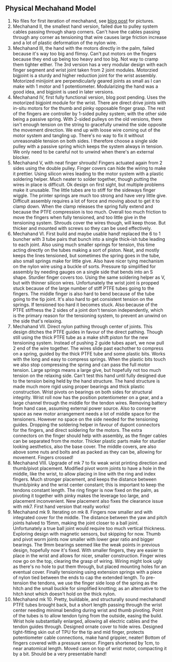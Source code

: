 Physical Mechahand Model
------------------------

1. No files for first iteration of mechahand, see [blog post](http://calin.mocanu.info/2019/06/11/mechahand-assemble.html) for pictures.
2. Mechahand II, the smallest hand version, failed due to pulley system cables passing through sharp corners. Can't have the cables passing through any corner as tensioning that wire causes large friction increase and a lot of plastic deformation of the nylon wire.
3. Mechahand III, the hand with the motors directly in the palm, failed because it's way too big and flimsy. Can't put motors on the fingers because they end up being too heavy and too big. Not way to cramp them tighter either. The 3rd version has a very modular design with each finger segment and wrist joint taken from 2 joint modules. Motorzied bigjoint is a sturdy and higher reduction joint for the wrist assembly. Motorized minijoint are perpendicularly geared joints as small as I can make with 1 motor and 1 potentiometer. Modularizing the hand was a good idea, and bigjoint is used in later versions.
4. Mechahand IV, first fully functional version, blog post pending. Uses the motorized bigjoint module for the wrist. There are direct drive joints with in-situ motors for the thumb and pinky opposable finger grasp. The rest of the fingers are controller by 1-sided pulley system; with the other side being a passive spring. With 2-sided pulleys on the old versions, there isn't enough tension on the string to gracefully unwind the side opposite the movement direction. We end up with loose wire coming out of the motor system and tangling up. There's no way to fix it without unreasonable tension on both sides. I therefore choose a single side pulley with a passive spring which keeps the system always in tension. We only need to be careful not to unwind when there's an external blocker.
5. Mechahand V, with neat finger shrouds! Fingers actuated again from 2 sides using the double pulley. Finger covers can hide the wiring to make it prettier. Using silicon wires leading to the motor system with a plastic soldering helper. Much neater to solder together, though putting the wires in place is difficult. Ok design on first sight, but multiple problems make it unusable. The little tubes are to stiff for the sideways finger wiggle. The printer springs are much too strong and have very little give. Difficult assembly requires a lot of force and moving about to get it to clamp down. When the clamp releases the spring fully extend and because the PTFE compression is too much. Overall too much friction to move the fingers when fully tensioned, and too little give in the tensioning system. Shrouds cover the wires though, will keep those. But thicker and mounted with screws so they can be used effectively.
6. Mechahand VI. First build and maybe usable hand! replaced the 6 to 1 buncher with 3 tube pairs that bunch into a single thick-ish tube leading to each joint. Also using much smaller springs for tension, this time acting directly on the tubes making a sort of piston. Neat, and mostly keeps the lines tensioned, but sometimes the spring goes in the tube, also small springs make for little give. Also have nicer tying mechanism on the nylon wire using a buckle of sorts. Pressure tip simplified for assembly by needing gauges on a single side that bends into an S shape. Sturdier finger covers too. Using the same soldering helper as V, but with thinner silicon wires. Unfortunately the wrist joint is propped stuck because of the large number of stiff PTFE tubes going to the fingers. The middle finger is also hard to bend because of the tube going to the tip joint. It's also hard to get consistent tension on the springs. If tensioned too hard it becomes stuck. Also because of the PTFE stiffness the 2 sides of a joint don't tension independently, which is the primary reason for the tensioning system, to prevent an unwind on the side that's relaxing.
7. Mechahand VII. Direct nylon pathing through center of joints. This design ditches the PTFE guides in favour of the direct pathing. Though still using the thick PTFE tube as a make shift piston for the new tensioning system. Instead of pushing 2 guide tubes apart, we now pull 2 end of the wire together. The wires slide past eachother to compress on a spring, guided by the thick PTFE tube and some plastic bits. Works with the long and easy to compress springs. When the plastic bits touch we also stop compressing the spring and can pass the full motor tension. Large springs means a large give, but hopefully not too much tension on the relaxing side. Can't test this hand until fully designed due to the tension being held by the hand structure. The hand structure is made much more rigid using proper bearings and thick plastic construction. Wrist pivots on bearings on both sides for structural integrity. Wrist roll now has the position potentiometer on a gear, and a large channel through the middle for the tendon wires. Removing battery from hand case, assuming external power source. Also to conserve space as new motor arrangement needs a lot of middle space for the tensioners. However no space on the side needed for the tensioning guides. Dropping the soldering helper in favour of dupont connectors for the fingers, and direct soldering for the motors. The extra connectors on the finger should help with assembly, as the finger cables can be separated from the motor.  Thicker plastic parts make for sturdier looking aesthetics, also the base cover. The middle covers, are also above some nuts and bolts and as packed as they can be, allowing for movement. Fingers crossed!
8. Mechahand VIII. Upgrade of mk 7 to fix weak wrist printing direction and thumb/pivot placement. Modified pivot worm joints to have a hole in the middle, like the wrist, to allow placing in line with the ring and index fingers. Much stronger placement, and keeps the distance between thumb/pinky and the wrist center constant; this is important to keep the tendons constant length. The ring finger is now fixed on the palm, as pivoting it together with pinky makes the leverage too large, and placement inconvenient. New placement also fixes the clearance issue with mk7. First hand version that really works!
9. Mechahand mk 9. Iterating on mk 8. Fingers now smaller and with integrated cover for the middle. The distance between the yaw and pitch joints halved to 15mm, making the joint closer to a ball joint. Unfortunately a true ball joint would require too much vertical thickness. Exploring design with magnetic sensors, but skipping for now. Thumb and pivot worm joints now smaller with lower gear ratio and bigger bearings. The 9mm bearings seemed like the weak points in previous design, hopefully now it's fixed. With smaller fingers, they are easier to place in the wrist and allows for nicer, smaller construction. Finger wires now go on the top, clearing the grasp of wiring. Wiring might look ugly as there's no hole to put them through, but placed mounting holes for an eventual cover. Finally tensioning using extension springs with a piece of nylon tied between the ends to cap the extended length. To pre-tension the tendons, we use the finger side loop of the spring as the hitch and the small buckle for simplified knotting; as an alternative to the hitch knot which doesn't hold on the thick nylon.
10. Mechahand mk 10. Pretty, buildable, and structurally sound mechahand! PTFE tubes brought back, but a short length passing through the wrist center needing minimal bending during wrist and thumb pivoting. Point of the tubes is to allow tendon tying from the outside, easing the build. Wrist hole substantially enlarged, allowing all electric cables and the tendon guides through. Designed ornate cover to hide wires. Designed tight-fitting skin out of TPU for the tip and mid finger, protects potentiometer cable connections, make hand grippier, neater! Bottom of fingers covered with a pressure sensor. Fingers shortened by 1cm, to near anatomical length. Moved case on top of wrist motor, compacting it by a bit. Should be a very presentable hand!